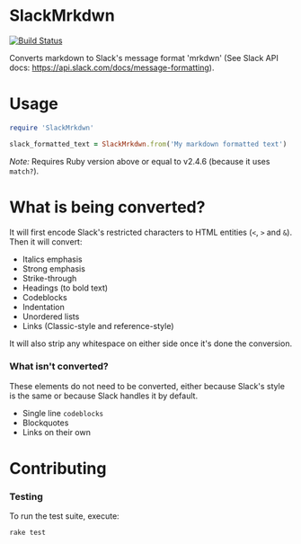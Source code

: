 # SlackMrkdwn

[![Build Status](https://travis-ci.com/BlazingBBQ/MarkdownToSlackFormatter.svg?branch=master)](https://travis-ci.com/BlazingBBQ/MarkdownToSlackFormatter)

Converts markdown to Slack's message format 'mrkdwn' (See Slack API docs: https://api.slack.com/docs/message-formatting).

# Usage

```ruby
require 'SlackMrkdwn'

slack_formatted_text = SlackMrkdwn.from('My markdown formatted text')
```

_Note:_ Requires Ruby version above or equal to v2.4.6 (because it uses `match?`).

# What is being converted?

It will first encode Slack's restricted characters to HTML entities (`<`, `>` and `&`). Then it will convert:

- Italics emphasis
- Strong emphasis
- Strike-through
- Headings (to bold text)
- Codeblocks
- Indentation
- Unordered lists
- Links (Classic-style and reference-style)

It will also strip any whitespace on either side once it's done the conversion.

### What isn't converted?

These elements do not need to be converted, either because Slack's style is the same or because Slack handles it by default.

- Single line `codeblocks`
- Blockquotes
- Links on their own

# Contributing

### Testing

To run the test suite, execute:

```sh
rake test
```
